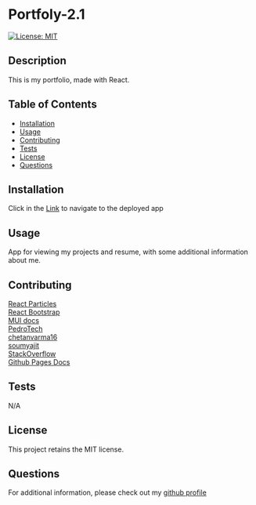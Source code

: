 # Portfoly-2.1

[![License: MIT](https://img.shields.io/badge/License-MIT-yellow.svg)](https://opensource.org/licenses/MIT)

## Description

This is my portfolio, made with React.

## Table of Contents

- [Installation](#installation)
- [Usage](#usage)
- [Contributing](#contributing)
- [Tests](#tests)
- [License](#license)
- [Questions](#questions)

## Installation

Click in the [Link](https://js-quest.github.io/portfoly-2.1) to navigate to the deployed app

## Usage

App for viewing my projects and resume, with some additional information about me.

## Contributing

[React Particles](https://www.youtube.com/watch?v=NO76xNYkNGk)   
[React Bootstrap](https://react-bootstrap.netlify.app/docs/components/navbar/)  
[MUI docs](https://mui.com/)  
[PedroTech](https://www.youtube.com/watch?v=Q9n2mLqXFpU)  
[chetanvarma16](https://github.com/chetanverma16/react-portfolio-template)    
[soumyajit](https://github.com/soumyajit4419)  
[StackOverflow](https://stackoverflow.com/questions/57883297/deploying-reactjs-website-on-github-pages-with-routing-results-in-404-error-on-r)  
[Github Pages Docs](https://docs.github.com/en/pages/configuring-a-custom-domain-for-your-github-pages-site/managing-a-custom-domain-for-your-github-pages-site)  

## Tests

N/A

## License

This project retains the MIT license.

## Questions

For additional information, please check out my [github profile](github.com/js-Quest)

